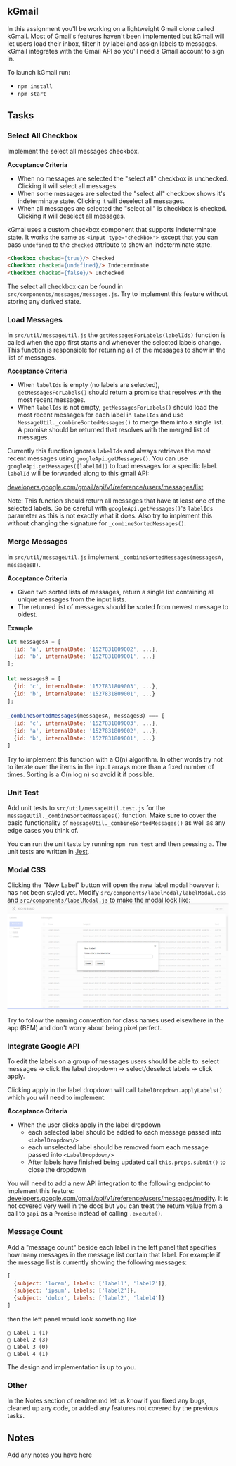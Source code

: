 ## kGmail
In this assignment you'll be working on a lightweight Gmail clone called kGmail. Most of Gmail's features haven't been implemented but kGmail will let users load their inbox, filter it by label and assign labels to messages. kGmail integrates with the Gmail API so you'll need a Gmail account to sign in.

To launch kGmail run:
 - `npm install`
 - `npm start`

## Tasks

### Select All Checkbox
Implement the select all messages checkbox.

**Acceptance Criteria**
 - When no messages are selected the "select all" checkbox is unchecked. Clicking it will select all messages.
 - When some messages are selected the "select all" checkbox shows it's indeterminate state. Clicking it will deselect all messages.
 - When all messages are selected the "select all" is checkbox is checked. Clicking it will deselect all messages.

kGmal uses a custom checkbox component that supports indeterminate state. It works the same as `<input type="checkbox">` except that you can pass `undefined` to the `checked` attribute to show an indeterminate state.

```HTML
<Checkbox checked={true}/> Checked
<Checkbox checked={undefined}/> Indeterminate
<Checkbox checked={false}/> Unchecked
```

The select all checkbox can be found in `src/components/messages/messages.js`. Try to implement this feature without storing any derived state.

### Load Messages

In `src/util/messageUtil.js` the `getMessagesForLabels(labelIds)` function is called when the app first starts and whenever the selected labels change. This function is responsible for returning all of the messages to show in the list of messages.

**Acceptance Criteria**
 - When `labelIds` is empty (no labels are selected), `getMessagesForLabels()` should return a promise that resolves with the most recent messages.
 - When `labelIds` is not empty, `getMessagesForLabels()` should load the most recent messages for each label in `labelIds` and use `MessageUtil._combineSortedMessages()` to merge them into a single list. A promise should be returned that resolves with the merged list of messages. 

 Currently this function ignores `labelIds` and always retrieves the most recent messages using `googleApi.getMessages()`. You can use `googleApi.getMessages([labelId])` to load messages for a specific label. `labelId` will be forwarded along to this gmail API: 

 [developers.google.com/gmail/api/v1/reference/users/messages/list](https://developers.google.com/gmail/api/v1/reference/users/messages/list#javascript)

Note: This function should return all messages that have at least one of the selected labels. So be careful with `googleApi.getMessages()`'s `labelIds` parameter as this is not exactly what it does. Also try to implement this without changing the signature for `_combineSortedMessages()`.

 ### Merge Messages

In `src/util/messageUtil.js` implement `_combineSortedMessages(messagesA, messagesB)`.

**Acceptance Criteria**
 - Given two sorted lists of messages, return a single list containing all unique messages from the input lists.
 - The returned list of messages should be sorted from newest message to oldest.

**Example**
```javascript
let messagesA = [
  {id: 'a', internalDate: '1527831809002', ...},
  {id: 'b', internalDate: '1527831809001', ...}
];

let messagesB = [
  {id: 'c', internalDate: '1527831809003', ...},
  {id: 'b', internalDate: '1527831809001', ...}
];

_combineSortedMessages(messagesA, messagesB) === [
  {id: 'c', internalDate: '1527831809003', ...},
  {id: 'a', internalDate: '1527831809002', ...},
  {id: 'b', internalDate: '1527831809001', ...}
]
```

Try to implement this function with a O(n) algorithm. In other words try not to iterate over the items in the input arrays more than a fixed number of times. Sorting is a O(n log n) so avoid it if possible.

### Unit Test

Add unit tests to `src/util/messageUtil.test.js` for the `messageUtil._combineSortedMessages()` function. Make sure to cover the basic functionality of `messageUtil._combineSortedMessages()` as well as any edge cases you think of.

You can run the unit tests by running `npm run test` and then pressing `a`. The unit tests are written in [Jest](https://facebook.github.io/jest/docs/en/getting-started.html).

### Modal CSS

Clicking the "New Label" button will open the new label modal however it has not been styled yet. Modify `src/components/labelModal/labelModal.css` and `src/components/labelModal.js` to make the modal look like:
![label modal](./assets/readme/new-label-modal.png)

Try to follow the naming convention for class names used elsewhere in the app (BEM) and don't worry about being pixel perfect.

### Integrate Google API
To edit the labels on a group of messages users should be able to: select messages -> click the label dropdown -> select/deselect labels -> click apply.

Clicking apply in the label dropdown will call `labelDropdown.applyLabels()` which you will need to implement.

**Acceptance Criteria**
 - When the user clicks apply in the label dropdown
   - each selected label should be added to each message passed into `<LabelDropdown/>`
   - each unselected label should be removed from each message passed into `<LabelDropdown/>`
   - After labels have finished being updated call `this.props.submit()` to close the dropdown

You will need to add a new API integration to the following endpoint to implement this feature: [developers.google.com/gmail/api/v1/reference/users/messages/modify](https://developers.google.com/gmail/api/v1/reference/users/messages/modify#javascript). It is not covered very well in the docs but you can treat the return value from a call to `gapi` as a `Promise` instead of calling `.execute()`.

### Message Count

Add a "message count" beside each label in the left panel that specifies how many messages in the message list contain that label. For example if the message list is currently showing the following messages:

```javascript
[
  {subject: 'lorem', labels: ['label1', 'label2']},
  {subject: 'ipsum', labels: ['label2']},
  {subject: 'dolor', labels: ['label2', 'label4']}
]
```

then the left panel would look something like

```
▢ Label 1 (1)
▢ Label 2 (3)
▢ Label 3 (0)
▢ Label 4 (1)
```

The design and implementation is up to you. 

### Other

In the Notes section of readme.md let us know if you fixed any bugs, cleaned up any code, or added any features not covered by the previous tasks.


## Notes

Add any notes you have here
